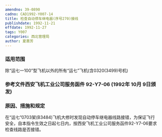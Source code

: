 ```yaml
---
amendno: 39-0890  
cadno: CAD1992-Y007-14  
title: 检查自动停车继电器(序号270)接线  
publishdate: 1992-11-21  
effdate: 1992-11-27  
tags: Y007  
categories: 西北管理局  
author: 夏惠芳  
---
```

  
### 适用范围  
除“运七一100”型飞机以外的所有“运七”飞机(含0320(3499)号机)  
  
<!--more-->  
### 参考文件西安飞机工业公司服务函件 92-Y7-06 (1992年 10月 9日颁发)  
  
### 原因、措施和规定  
在“运七”0703架(B3484)飞机大修时发现自动停车继电器线路接错，为保证飞行安全，自本指令生效之日起七日内，按西安飞机工业公司服务函件92-Y7-06要求检查线路是否接错。  
